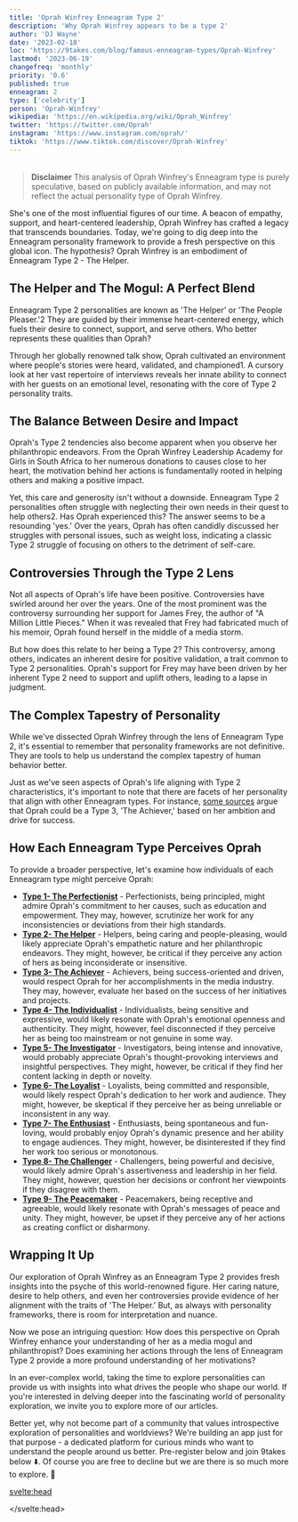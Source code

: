 ```yaml
---
title: 'Oprah Winfrey Enneagram Type 2'
description: 'Why Oprah Winfrey appears to be a type 2'
author: 'DJ Wayne'
date: '2023-02-18'
loc: 'https://9takes.com/blog/famous-enneagram-types/Oprah-Winfrey'
lastmod: '2023-06-19'
changefreq: 'monthly'
priority: '0.6'
published: true
enneagram: 2
type: ['celebrity']
person: 'Oprah-Winfrey'
wikipedia: 'https://en.wikipedia.org/wiki/Oprah_Winfrey'
twitter: 'https://twitter.com/Oprah'
instagram: 'https://www.instagram.com/oprah/'
tiktok: 'https://www.tiktok.com/discover/Oprah-Winfrey'
---
```


<script>
	import  PopCard  from "../../../lib/components/atoms/PopCard.svelte";
</script>
<div
	style="display: flex;
    justify-content: center;
    margin: 1rem 0;
	"
>
	<PopCard
		image={`/types/2s/${'Oprah-Winfrey'}.webp`}
		showIcon={false}
		enneagramType=""
		displayText="Oprah Winfrey"
		subtext=""
	/>
</div>

> **Disclaimer** This analysis of Oprah Winfrey's Enneagram type is purely speculative, based on publicly available information, and may not reflect the actual personality type of Oprah Winfrey.

<p class="firstLetter">She's one of the most influential figures of our time. A beacon of empathy, support, and heart-centered leadership, Oprah Winfrey has crafted a legacy that transcends boundaries. Today, we're going to dig deep into the Enneagram personality framework to provide a fresh perspective on this global icon. The hypothesis? Oprah Winfrey is an embodiment of Enneagram Type 2 - The Helper.</p>

## The Helper and The Mogul: A Perfect Blend

Enneagram Type 2 personalities are known as 'The Helper' or 'The People Pleaser.'2 They are guided by their immense heart-centered energy, which fuels their desire to connect, support, and serve others. Who better represents these qualities than Oprah?

Through her globally renowned talk show, Oprah cultivated an environment where people's stories were heard, validated, and championed1. A cursory look at her vast repertoire of interviews reveals her innate ability to connect with her guests on an emotional level, resonating with the core of Type 2 personality traits.

## The Balance Between Desire and Impact

Oprah's Type 2 tendencies also become apparent when you observe her philanthropic endeavors. From the Oprah Winfrey Leadership Academy for Girls in South Africa to her numerous donations to causes close to her heart, the motivation behind her actions is fundamentally rooted in helping others and making a positive impact.

Yet, this care and generosity isn't without a downside. Enneagram Type 2 personalities often struggle with neglecting their own needs in their quest to help others2. Has Oprah experienced this? The answer seems to be a resounding 'yes.' Over the years, Oprah has often candidly discussed her struggles with personal issues, such as weight loss, indicating a classic Type 2 struggle of focusing on others to the detriment of self-care.

## Controversies Through the Type 2 Lens

Not all aspects of Oprah's life have been positive. Controversies have swirled around her over the years. One of the most prominent was the controversy surrounding her support for James Frey, the author of "A Million Little Pieces." When it was revealed that Frey had fabricated much of his memoir, Oprah found herself in the middle of a media storm.

But how does this relate to her being a Type 2? This controversy, among others, indicates an inherent desire for positive validation, a trait common to Type 2 personalities. Oprah's support for Frey may have been driven by her inherent Type 2 need to support and uplift others, leading to a lapse in judgment.

## The Complex Tapestry of Personality

While we've dissected Oprah Winfrey through the lens of Enneagram Type 2, it's essential to remember that personality frameworks are not definitive. They are tools to help us understand the complex tapestry of human behavior better.

Just as we've seen aspects of Oprah's life aligning with Type 2 characteristics, it's important to note that there are facets of her personality that align with other Enneagram types. For instance, <a class="external-link" target="_blank" rel="noopener noreferrer" href="https://www.truity.com/blog/what-are-oprah-winfreys-enneagram-and-myers-briggs-personality-types">some sources</a> argue that Oprah could be a Type 3, 'The Achiever,' based on her ambition and drive for success.

## How Each Enneagram Type Perceives Oprah

To provide a broader perspective, let's examine how individuals of each Enneagram type might perceive Oprah:

- **[Type 1- The Perfectionist](/blog/enneagram/enneagram-type-1)** - Perfectionists, being principled, might admire Oprah's commitment to her causes, such as education and empowerment. They may, however, scrutinize her work for any inconsistencies or deviations from their high standards.
- **[Type 2- The Helper](/blog/enneagram/enneagram-type-2)** - Helpers, being caring and people-pleasing, would likely appreciate Oprah's empathetic nature and her philanthropic endeavors. They might, however, be critical if they perceive any action of hers as being inconsiderate or insensitive.
- **[Type 3- The Achiever](/blog/enneagram/enneagram-type-3)** - Achievers, being success-oriented and driven, would respect Oprah for her accomplishments in the media industry. They may, however, evaluate her based on the success of her initiatives and projects.
- **[Type 4- The Individualist](/blog/enneagram/enneagram-type-4)** - Individualists, being sensitive and expressive, would likely resonate with Oprah's emotional openness and authenticity. They might, however, feel disconnected if they perceive her as being too mainstream or not genuine in some way.
- **[Type 5- The Investigator](/blog/enneagram/enneagram-type-5)** - Investigators, being intense and innovative, would probably appreciate Oprah's thought-provoking interviews and insightful perspectives. They might, however, be critical if they find her content lacking in depth or novelty.
- **[Type 6- The Loyalist](/blog/enneagram/enneagram-type-6)** - Loyalists, being committed and responsible, would likely respect Oprah's dedication to her work and audience. They might, however, be skeptical if they perceive her as being unreliable or inconsistent in any way.
- **[Type 7- The Enthusiast](/blog/enneagram/enneagram-type-7)** - Enthusiasts, being spontaneous and fun-loving, would probably enjoy Oprah's dynamic presence and her ability to engage audiences. They might, however, be disinterested if they find her work too serious or monotonous.
- **[Type 8- The Challenger](/blog/enneagram/enneagram-type-8)** - Challengers, being powerful and decisive, would likely admire Oprah's assertiveness and leadership in her field. They might, however, question her decisions or confront her viewpoints if they disagree with them.
- **[Type 9- The Peacemaker](/blog/enneagram/enneagram-type-9)** - Peacemakers, being receptive and agreeable, would likely resonate with Oprah's messages of peace and unity. They might, however, be upset if they perceive any of her actions as creating conflict or disharmony.

## Wrapping It Up

Our exploration of Oprah Winfrey as an Enneagram Type 2 provides fresh insights into the psyche of this world-renowned figure. Her caring nature, desire to help others, and even her controversies provide evidence of her alignment with the traits of 'The Helper.' But, as always with personality frameworks, there is room for interpretation and nuance.

Now we pose an intriguing question: How does this perspective on Oprah Winfrey enhance your understanding of her as a media mogul and philanthropist? Does examining her actions through the lens of Enneagram Type 2 provide a more profound understanding of her motivations?

In an ever-complex world, taking the time to explore personalities can provide us with insights into what drives the people who shape our world. If you're interested in delving deeper into the fascinating world of personality exploration, we invite you to explore more of our articles.

Better yet, why not become part of a community that values introspective exploration of personalities and worldviews? We're building an app just for that purpose - a dedicated platform for curious minds who want to understand the people around us better. Pre-register below and join 9takes below ⬇️. Of course you are free to decline but we are there is so much more to explore. 🚀

<svelte:head>

<script type="application/ld+json">
	{
  "@context": "http://schema.org",
  "@graph": [
    {
      "@type": "Article",
      "articleBody": "This article explores the personality traits of Oprah Winfrey from the perspective of the Enneagram Type 2. Known for her generosity, caring nature, and interpersonal skills, Oprah embodies many characteristics of Type 2 personalities. The article discusses various facets of Oprah's life and career that demonstrate her Type 2 characteristics, including her philanthropic efforts, talk show, and resilience in the face of controversy.",
      "creator" : ["DJ Wayne"],
      "author": {
        "@type": "Person",
        "name": "DJ Wayne",
        "sameAs": ["https://www.instagram.com/djwayne3/", "https://www.youtube.com/@djwayne3", "https://www.linkedin.com/in/davidtwayne/", "https://twitter.com/djwayne3"
        ]
      },
      "dateModified": {
        "@type": "Date",
        "@value": "2023-06-19"
      },
      "datePublished": {
        "@type": "Date",
        "@value": "2023-02-18"
      },
      "description": "This blog post examines the reasons why Oprah Winfrey might be an Enneagram Type 2. It focuses on her personality traits, her motivations, her inner world, controversies she's faced, and how these elements might be related to the core attributes of a Type 2.",
      "headline": "Oprah Winfrey Enneagram Type 2",
      "image": {
        "@type": "ImageObject",
        "height": 900,
        "url": "https://9takes.com/types/2s/Oprah-Winfrey.webp",
        "width": 900
      },
      "mainEntityOfPage": {
        "@id": "https://9takes.com/blog/famous-enneagram-types/Oprah-Winfrey",
        "@type": "WebPage"
      },
      "mentions": {
        "@type": "Person",
        "name": "Oprah Winfrey",
        "sameAs": ["https://en.wikipedia.org/wiki/Oprah_Winfrey", "https://twitter.com/Oprah", "https://www.instagram.com/oprah/", "https://www.tiktok.com/discover/Oprah-Winfrey"]
      },
      "publisher": {
        "@type": "Organization",
        "sameAs": ["https://www.instagram.com/9takesdotcom/", "https://twitter.com/9takesdotcom"],
        "logo": {
          "@type": "ImageObject",
          "url": "https://9takes.com/brand/darkRubix.png"
        },
        "name": "9takes"
      }
    },
    {
      "@type": "FAQPage",
      "mainEntity": [
        {
          "@type": "Question",
          "acceptedAnswer": {
            "@type": "Answer",
            "text": "Oprah Winfrey exhibits many characteristics associated with Enneagram Type 2 personalities. This includes her generosity, caring nature, interpersonal skills, and people-pleasing tendencies. These characteristics are deeply rooted in her desire to be loved and appreciated by others, which is a core motivation for Type 2 individuals."
          },
          "name": "Why is Oprah Winfrey considered an Enneagram Type 2?"
        },
        {
          "@type": "Question",
          "acceptedAnswer": {
            "@type": "Answer",
            "text": "Oprah's philanthropic efforts, her talk show that often focused on helping others understand their emotions and experiences, and her desire to connect with her audience on a personal level are all indicative of her Type 2 personality. Moreover, her resilience in the face of controversy and her unwavering commitment to her values also reflect the strength and potential growth of Type 2 individuals."
          },
          "name": "What are some examples of Oprah Winfrey's Type 2 characteristics?"
        },
        {
          "@type": "Question",
          "acceptedAnswer": {
            "@type": "Answer",
            "text": "Oprah Winfrey is known for her empathetic, compassionate, and charismatic personality. She is also well-regarded for her entrepreneurial spirit and determination. Despite her success, Oprah remains relatable and grounded, which adds to her appeal and popularity."
          },
          "name": "What is Oprah Winfrey's personality?"
        },
        {
          "@type": "Question",
          "acceptedAnswer": {
            "@type": "Answer",
            "text": "Oprah Winfrey is believed to be an Enneagram type 2, which is often referred to as the Helper. This means she's naturally caring, interpersonal, and interested in people. Her desire to help others and make a difference in the world aligns well with this Enneagram type."
          },
          "name": "What is Oprah Winfrey's Enneagram type?"
        }
      ]
    }
  ]
}
</script>

</svelte:head>
